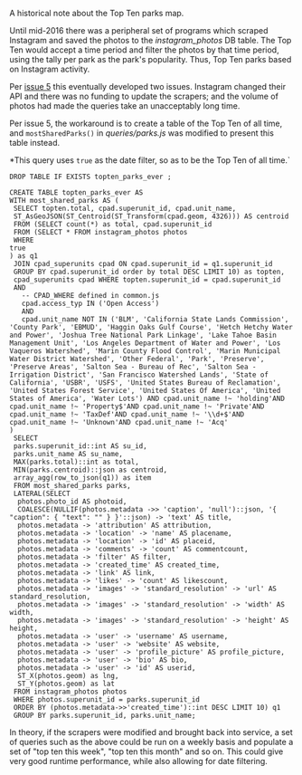 A historical note about the Top Ten parks map.

Until mid-2016 there was a peripheral set of programs which scraped Instagram and saved the photos to the *instagram_photos* DB table. The Top Ten would accept a time period and filter the photos by that time period, using the tally per park as the park's popularity. Thus, Top Ten parks based on Instagram activity.

Per [issue 5](https://github.com/GreenInfo-Network/caliparks.org/issues/5) this eventually developed two issues. Instagram changed their API and there was no funding to update the scrapers; and the volume of photos had made the queries take an unacceptably long time.

Per issue 5, the workaround is to create a table of the Top Ten of all time, and `mostSharedParks()` in *queries/parks.js* was modified to present this table instead.

*This query uses `true` as the date filter, so as to be the Top Ten of all time.`

```
DROP TABLE IF EXISTS topten_parks_ever ;

CREATE TABLE topten_parks_ever AS
WITH most_shared_parks AS (
 SELECT topten.total, cpad.superunit_id, cpad.unit_name,
 ST_AsGeoJSON(ST_Centroid(ST_Transform(cpad.geom, 4326))) AS centroid
 FROM (SELECT count(*) as total, cpad.superunit_id
 FROM (SELECT * FROM instagram_photos photos
 WHERE
true
) as q1
 JOIN cpad_superunits cpad ON cpad.superunit_id = q1.superunit_id
 GROUP BY cpad.superunit_id order by total DESC LIMIT 10) as topten,
 cpad_superunits cpad WHERE topten.superunit_id = cpad.superunit_id
 AND
   -- CPAD_WHERE defined in common.js
   cpad.access_typ IN ('Open Access')
   AND
   cpad.unit_name NOT IN ('BLM', 'California State Lands Commission', 'County Park', 'EBMUD', 'Haggin Oaks Gulf Course', 'Hetch Hetchy Water and Power', 'Joshua Tree National Park Linkage', 'Lake Tahoe Basin Management Unit', 'Los Angeles Department of Water and Power', 'Los Vaqueros Watershed', 'Marin County Flood Control', 'Marin Municipal Water District Watershed', 'Other Federal', 'Park', 'Preserve', 'Preserve Areas', 'Salton Sea - Bureau of Rec', 'Salton Sea - Irrigation District', 'San Francisco Watershed Lands', 'State of California', 'USBR', 'USFS', 'United States Bureau of Reclamation', 'United States Forest Service', 'United States Of America', 'United States of America', 'Water Lots') AND cpad.unit_name !~ 'holding'AND cpad.unit_name !~ 'Property$'AND cpad.unit_name !~ 'Private'AND cpad.unit_name !~ 'TaxDef'AND cpad.unit_name !~ '\\d+$'AND cpad.unit_name !~ 'Unknown'AND cpad.unit_name !~ 'Acq'
)
 SELECT
 parks.superunit_id::int AS su_id,
 parks.unit_name AS su_name,
 MAX(parks.total)::int as total,
 MIN(parks.centroid)::json as centroid,
 array_agg(row_to_json(q1)) as item
 FROM most_shared_parks parks,
 LATERAL(SELECT
  photos.photo_id AS photoid,
  COALESCE(NULLIF(photos.metadata ->> 'caption', 'null')::json, '{ "caption": { "text": "" } }'::json) -> 'text' AS title,
  photos.metadata -> 'attribution' AS attribution,
  photos.metadata -> 'location' -> 'name' AS placename,
  photos.metadata -> 'location' -> 'id' AS placeid,
  photos.metadata -> 'comments' -> 'count' AS commentcount,
  photos.metadata -> 'filter' AS filter,
  photos.metadata -> 'created_time' AS created_time,
  photos.metadata -> 'link' AS link,
  photos.metadata -> 'likes' -> 'count' AS likescount,
  photos.metadata -> 'images' -> 'standard_resolution' -> 'url' AS standard_resolution,
  photos.metadata -> 'images' -> 'standard_resolution' -> 'width' AS width,
  photos.metadata -> 'images' -> 'standard_resolution' -> 'height' AS height,
  photos.metadata -> 'user' -> 'username' AS username,
  photos.metadata -> 'user' -> 'website' AS website,
  photos.metadata -> 'user' -> 'profile_picture' AS profile_picture,
  photos.metadata -> 'user' -> 'bio' AS bio,
  photos.metadata -> 'user' -> 'id' AS userid,
  ST_X(photos.geom) as lng,
  ST_Y(photos.geom) as lat
 FROM instagram_photos photos
 WHERE photos.superunit_id = parks.superunit_id
 ORDER BY (photos.metadata->>'created_time')::int DESC LIMIT 10) q1
 GROUP BY parks.superunit_id, parks.unit_name;
```

In theory, if the scrapers were modified and brought back into service, a set of queries such as the above could be run on a weekly basis and populate a set of "top ten this week", "top ten this month" and so on. This could give very good runtime performance, while also allowing for date filtering.

